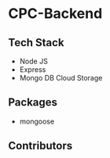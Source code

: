 # CPC-Backend

## Tech Stack

- Node JS
- Express
- Mongo DB Cloud Storage

## Packages
- mongoose

## Contributors


